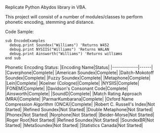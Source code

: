 Replicate Python Abydos library in VBA. 

This project will consist of a number of modules/classes to perform phonetic encoding, stemming and distance.

Code Sample:
```
sub EncodeExamples
  debug.print Soundex("Williams") 'Returns W452
  debug.print NYSIIS("Williams") 'Returns WALAN
  debug.print Ainsworth("Williams") 'Returns wɪllɪæms
end sub
```

Phonetic Encoding Status:
|Encoding Name|Status|
|-------------|------|
|Caverphone|Complete|
|American Soundex|Complete|
|Daitch-Mokotoff Soundex|Complete|
|Fuzzy Soundex|Complete|
|Metaphone|Complete|
|Lein|Complete|
|Koelner (Cologne)|Complete|
|NYSIIS|Complete|
|FONEM|Complete|
|Davidson's Consonant Code|Complete|
|Ainsworth|Complete|
|SoundD|Complete|
|Match Rating Approach (MRA)|Complete|
|ParmarKumbarana|Complete|
|Oxford Name Compression Algorithm (ONCA)|Complete|
|Robert C. Russell's Index|Not Started|
|Refined Soundex|Not Started|
|Double Metaphone|Not Started|
|Phonex|Not Started|
|Norphone|Not Started|
|Beider-Morse|Not Started|
|Roger Root|Not Started|
|Refined Soundex|Not Started|
|SoundexBR|Not Started|
|MetaSoundex|Not Started|
|Statistics Canada|Not Started|

